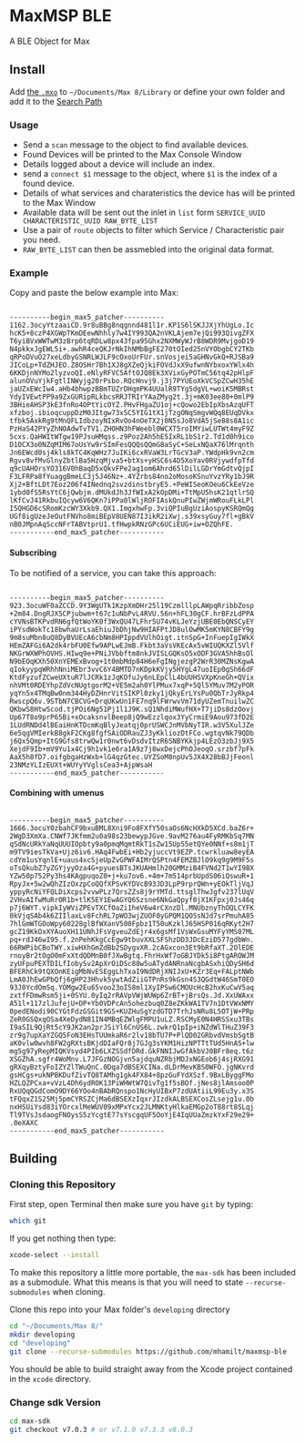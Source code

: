 # MaxMSP BLE

A BLE Object for Max

## Install

Add [the `.mxo`](https://github.com/mhamilt/maxmsp-ble/releases/download/0.1.0-alpha/max-ble.mxo.zip) to `~/Documents/Max 8/Library` or define your own folder and add it to the [Search Path](https://docs.cycling74.com/max8/vignettes/search_path)

### Usage

- Send a `scan` message to the object to find available devices.
- Found Devices will be printed to the Max Console Window
- Details logged about a device will include an index.
- send a `connect $1` message to the object, where `$1` is the index of a found device.
- Details of what services and charateristics the device has will be printed to the Max Window
- Available data will be sent out the inlet in `list` form `SERVICE_UUID CHARACTERISTIC_UUID RAW_BYTE_LIST`
- Use a pair of `route` objects to filter which Service / Characteristic pair you need.
- `RAW_BYTE_LIST` can then be assmebled into the original data format.

### Example

Copy and paste the below example into Max:

<pre><code>
----------begin_max5_patcher----------
1162.3ocyYtzaaiCD.9r8uBBg8nqgnnd481l1r.KP1S6lSKJJXjYhUgLo.Ic
hcK5+8czP4XGWpTKmDEewNhhly7w4IY993QA2nVKLAjem7ejQi993QivgZFX
T6yiBVxWWTwM3zBrp6tqRDLw8px43fpa95Ghx2NXMWyWJrB8WDR9MvjgoD19
N4pkkxJgEWL5i+.awhR4ceQKJrNkIhNMbBgFE270tOIed25nVYObgbCY2TKb
qRPoDVuO27xeLdbyGSNRLWJLF9cOxoUrFUr.snVosjei5aGHNvGkQ+RJSBa9
JICoLp+TdZHJEO.Z8OSHr7Bh1XJ8gXZeQjkiFOVdJxX9ufwnNYbxoxYWlx4h
6KKDjnNYMo2lyzvoQI.eNlyRFVC5AftOJQ8Ek3XVixGyPOTmC56tq42pHlpF
alunOVuYjkFgtlINWyjg20rPsbo.RQcHnvj9.j3j7PYUEoXkVCSpZCwH35hE
jaUZxEWcIw4.aHb4bhwpzBBmTUZrDHqmPK4UUalR9TYg5dgVL+woiK5MBRst
YdyIVEwtPP9a9ZxGURipRLkbcsRRJTRIrYAaZMyg2t.3j+mK03ee80+0mlP9
3BHieAHSP3kE3fnRo4OPtYicOYZ.PHvFHgaZU1oj+cQowo2EbIpXbsAzqUFT
xfzboj.ibioqcuppDzM0JItgw73xSC5YIG1tX1jTzgONqSmgvWQq8EUqDVkx
tfbk5AxkRg9tMnQFLIdbzoyNIxRvOo4nOeTX2j0N5sJo8VdA5jSe88s8A1ic
PzHaS42PYyZhNOAdwTvTV1.ZHOHN3hFWeebl0WCXT5roIMYiwLUTWt4myF9Z
5cxs.QaHWItWTgw19PJsuHMqss.z9Poz2Ah5hE5IxRL1bS1r2.Td1d0h9ico
D1OCX3o0NZqMIM67oUsYw9rSImFesQQQsQQmG8aSyC+SeLxNQaX76lMrqnth
Jn6EWcd0sj4kls8kTC4KqWHz7JuIKi6cxRVaW3LrTGcV3aP.YWdpHk9vn2cm
Rgvv8vfMvGlnyZbtlBa5HzqMjva5+btXs+yHSC6s4D5XoYav0RVjywdfpTfd
q9cUAHOrsYO316V0hBaqD5xQkvFPe2ag1om6Ahrd65lDilLGDrYmGdtvQjpI
F3LFRPa8fYuaggBmeLC3j5J46Nz+.4YZrbs84no2oMosoKSnuYvzYRy1bJ9R
Xj2+BftLDt7Eoz206f4INednq2svzdinstbryE5.+PeWISeoKOeu6CkEeVze
1ybd0fS5RsYtC6jQwbjm.dMUkdJh3JfWIxA2kOpDMi+TtMpU5hsK21qtlrSQ
lKfCvJ41RkbuIQcyw6V6QKn7iPPa0lWljROFIAskQnuPIwZWjmWRouFLkLPl
I5QHGD6cSRomKzcWY3Xkb9.QX1.ImgxhwFp.3viQPIuBgUziAospyKSRQmQg
UGf8igUzeJeOutFNVho8miBEpV8UEN87I3ikR2iXwj.s39xsyGuy7fl+gBkV
nB0JMpnAqSccNFrTABVtprU1.tfHwpkRNzGPc6UCiEUG+iw+OZQhFE.
-----------end_max5_patcher-----------
</code></pre>

#### Subscribing

To be notified of a service, you can take this approach:

<pre><code>
----------begin_max5_patcher----------
923.3ocuWF0aZCCD.9Y3WgUTk1KzpXmDHr25l19CzmlllpLAWpqRribbZosp
+2m84.DngRJX5CPjubwm+t67c1uNbPvL4RVU.56n+hFL30gCF.hrBFzLdPPA
cYVNsBTKPvdRN6gfQtWoYK0f3WxQU47LFhr5U74vKLJeYzjUBE0EbQNSCyEY
iPYsdWokTc18bwhaUrLsaEhiuJbDhjNw9HIAFPtJD8ulOwMK5mKYN8CBFY9g
9m8suMbn8uQ8DyBVUEcA6cbNm8HPIppdVUlhOigt.itnSpG+InFuepIgIWkX
HEmZAFGi6A2dk4rbFU0Efw9APLwEJmB.Fkbt3aVsVKEcAx5vWIUQKXZl5Vlf
NKGrWXWPhOVHS.HIwq9e+PNiJVbbftm8nkJVISLGQKsO5xODF3GVA5hhBsOl
N9bEOqKXh50XnYEMExBvog+1t0mbMdp84H6eFgINgjezgP2WrR30MZNsKgwA
qIokyypqWRhhNniMEbr3vvC6Y4BMTD7nKDpkKVjy5HYgL47uoIEp0gSh66dF
KtdFyzufZCweUXtuR7lJCRk1zJqKOfuJy6nLEpClL4bUUHSVXpKneGh+QVix
nhVMt0RDEYhpZdVcNUgtgorM2+VE5m2ah0YlPMux7xqP+5Ql5YMuv7M2yPOR
yqYn5x4TMqBw0nm344HyDZHnrVitSIKPl0zky1jQkyErLYsPu0QbTrJyRkp4
RwscpQ6v.9STbN7CBCVG+DrqUKwUn1FE7nq9lFWrwvVm71dyUZemTnuilwZC
QKbwS8HtwScod.tjPOi6Ng51Pj1l1J9K.sQ1NhdiMWufHX+T7jiDs8dzOovj
Up67T8o9prP65Bi+xOcaksnvlBeep8jQ9wEzzlqox3YyCrmiE9Aou973fD2E
1LUdRNDd4lBEaiHnKTDcmKqBlyJeatqj0prUSWCJnMVbNyTIR.w3V5XulJZe
6e5qgVMIerkB8gkF2CKg8fgfSAiODRauZJ3yKkliozDtFCo.wgtqvNk79QDb
j6Qx5Qmp+ItG9Gfs8trwQw1r0nwt6vDsdvItzR6SNBYKkjp4LEzO3zbJj9X5
XejdF9Ib+mV9Yu1x4Cj9h1vk1e6ra1A9z7j8wxDejcPhOJeoqO.srzbf7pFk
AaX5h8fD7.oifgbgaHzWxb+lG4qzGtec.UYZSoM8npUv5JX4X28bBJjFeonl
23NMzYLIzEUXt+WUYyYVglsCea3+AjpWsaH
-----------end_max5_patcher-----------
</code></pre>


#### Combining with umenus

<pre><code>
----------begin_max5_patcher----------
1666.3ocuY0zbahCF9bxuBML8Xni9Fo8FXfY50saOs6NcHXkD5XCd.baZ6r+
2WgD3XmXa.CNWf7JKfmm2u0a98s23bewypJGve.9avM276au4FyRMKbSq7MN
qSdNcURkYaNqUUUIOpbty9a0pmqMqmtRkT1sZw15Up55etQYe0NNf+s8m1jT
m9TV9iesTkVa+Ujz6iv6.HAq4FwbEi+Hb2yjuccVt9EZP.tcwrkluaw8eyEA
cdYm1usYqnlE+uaus4xcSjeUpZvGPWFAIMrQSPtn4FEMZBJlO9kq9g9M9F5s
oTsQkubZ7yZGYjyyOza4G+pyuesBTsJKUAHmlh20GMMziB4FVNd2T1wYI9BX
YZw50p752Py3hs4KAgpuqoZ0+j+ku7ov6.+4m+7m514prbUpdS06iQswuR+1
RpyJx+5w2wQhZIzOxzpCoQQfXPSvKYDVcB93JD3LpP9rprQWn+yEOkTljVqJ
yppyRcNiYFQLDiXcps2vvwPLz7QrsZZs8j9rYMTd.ttsglThwJgfv237lUqV
2VHvAIfwMuRrOR1b+tlK5EY1EwAGYQ6Szsne6NkGaQpyf0jX1KFpxj0Js46q
p7j6WYT.vipkIyWViZPEvTXCfOaZi1heV6w4rCXnzDl.MNUbznyThOQLCYFK
0kVjqSAb4k6ZIIlaxLv8FchRL7pWO3wjZUOF0yGPQM1QOSsNJd7srPmuhA85
7hlGmWTGOoWpy60228glBfWXanV500Fpbz1T50uKzklJ65HSP016qRKyt2H7
gcZ19KkOxXYAuoXH11UNhJFsVgveuZdEjr4x6gsMf1VsWxGsuMYFyYMS07ML
pq+rdJ46wI95.f.2nPehKkgCcEgw9tbuvXXLSFShzDD3JDcEziD577gdbWn.
66RWPibCBoTWY.xiwHXhGmZdBb2SDygvXR.2cAGxcon3Et9bRfaXT.2OlEDE
rnoyBr2tOgO0mFxXtdQDMnB0fJXwBgtq.FhrHxWf7oGBJYDk5i8PtgAROWJM
zyUFpuPEXTDILfIobySv2ApXrOiDSc88w5uATydANRnaNcgbASxhiQDySH6d
BFERhCk9tQXOnKEigMbNvESEggLhTxaI9NdDRjXNIJxU+KZr3Eq+FALptNWb
LmA0JhEwGPbQfj6gHP23Hhvk5ywtAdZiiGTPnRs9kGsn4S3QGdtW46SmT0EO
93J0YcdOmSq.YOMgw2Eu65voo23oI58ml1XyIPSw6CMOUcHcB2hxKuCwV5aq
zxtfFDmwRsm5ji+0SYU.0yIq2rRAVpVWjWUWp6ZrBT+jBrsQs.Jd.XxUWAxx
A51l+117zlJufejU+DP+Yb0VDPcAn5ohezbuq0Z8eZKkWA1TV7n1DtVWxNMY
0pedENodi90CYGtFdzGSGit9GS+KUZHuSgYzdGTD7TrhJsNRu8L5OTjW+PRp
ZeR0GSQxqOSa4XeDydN81IN4MBqEZWlgFMPU1uLZ.RSCMyE0N4HRSSxu3TBs
I9aSIL9QjRt5cY9JK2an2prJSiYl6CnUS6L.zwkrQ1pIp+iNZdWlTHuZ39F3
zr9g7upXaYZGQ5FoN3EHsTUUmkaR6r2lv18bTU7P+PlQD02GRbvdVmsbSgtB
aK0vlw0wvh8FW2gRXtsBKjdDIaFQr8j7GJg3sYKM1HizNPTTtTUd5HnAS+lw
mg5g97yRepMIQKVsyd4PIb6LXZSSdfDRd.GkFNNIJwGfAkbVJ0BFr8eq.t6z
XSGZhA.sgfr4WoMnv.L7JFGzNOGjvn5ajdquNZRbjMDJxNGEob6j4sjRXG91
gRXqyBztyFoIZYZlTWuQnC.0Dqa7dBSEXCINa.dLDrMevKBS0WFO.jgNKvrd
gsHCgs+ukNPBKDufZivTQ8TAMhg1gk4FX84+8pzGuFYdXSzf.9BxLByggFMo
HZLQZPCxa+vVzL4Dh6ydROK13PiWHWtW7QivTg1f5sBOf.jNes8jlAmsoo0P
RxUQqQGdComO9DY66YOo4nBAbRQnspo1NcHyUIBxP7zdUAtiiL99Eu3y.x3S
tFQqxZ1S25Mj5pmCYRSZCjMa6dBSEXzIqxrJIzdkALBSEXCosZLsejg1u.0b
nxHSUiYsd83iYOrcxlMeWUV09xMPxYcx2JLMNKtyHlkaEMGp2oT88rt8SLqj
Tl9TVsJsdaogFNOysS5zYcgtE77sYscgqUF5OoYjE4IqUUaZmzkYxF29e29+
.0eXAXC
-----------end_max5_patcher-----------
</code></pre>



## Building

### Cloning this Repository

First step, open Terminal then make sure you have `git` by typing:

```sh
which git
```

If you get nothing then type:

```sh
xcode-select --install
```

To make this repository a little more portable, the `max-sdk` has been included as a submodule. What this means is that you will need to state `--recurse-submodules` when cloning.

Clone this repo into your Max folder's `developing` directory

```sh
cd "~/Documents/Max 8/"
mkdir developing
cd "developing"
git clone --recurse-submodules https://github.com/mhamilt/maxmsp-ble
```

You should be able to build straight away from the Xcode project contained in the `xcode` directory.

### Change sdk Version

```sh
cd max-sdk
git checkout v7.0.3 # or v7.1.0 v7.3.3 v8.0.3
```
